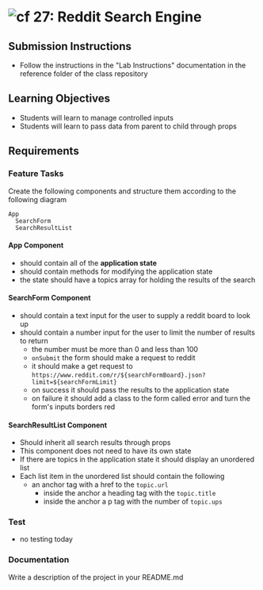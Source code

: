 # ![cf](http://i.imgur.com/7v5ASc8.png) 27: Reddit Search Engine

## Submission Instructions

* Follow the instructions in the "Lab Instructions" documentation in the reference folder of the class repository
  
## Learning Objectives

* Students will learn to manage controlled inputs
* Students will learn to pass data from parent to child through props

## Requirements  

### Feature Tasks

Create the following components and structure them according to the following diagram

```text
App
  SearchForm
  SearchResultList
```

#### App Component

* should contain all of the **application state**
* should contain methods for modifying the application state
* the state should have a topics array for holding the results of the search

#### SearchForm Component

* should contain a text input for the user to supply a reddit board to look up
* should contain a number input for the user to limit the number of results to return
  * the number must be more than 0 and less than 100
  * `onSubmit` the form should make a request to reddit
  * it should make a get request to `https://www.reddit.com/r/${searchFormBoard}.json?limit=${searchFormLimit}`
  * on success it should pass the results to the application state
  * on failure it should add a class to the form called error and turn the form's inputs borders red

#### SearchResultList Component

* Should inherit all search results through props
* This component does not need to have its own state
* If there are topics in the application state it should display an unordered list
* Each list item in the unordered list should contain the following
  * an anchor tag with a href to the `topic.url`
    * inside the anchor a heading tag with the `topic.title`
    * inside the anchor a p tag with the number of `topic.ups`

### Test

* no testing today

### Documentation

Write a description of the project in your README.md
